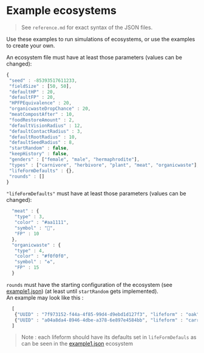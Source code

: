 # Example ecosystems

> See ```reference.md``` for exact syntax of the JSON files.

Use these examples to run simulations of ecosystems, or use the examples to create your own.

An ecosystem file must have at least those parameters (values can be changed):

```javascript
{
 "seed" : -85393517611233,
 "fieldSize" : [50, 50],
 "defaultHP" : 20,
 "defaultFP" : 20,
 "HPFPEquivalence" : 20,
 "organicwasteDropChance" : 20,
 "meatCompostAfter" : 10,
 "foodRestoreAmount" : 2,
 "defaultVisionRadius" : 12,
 "defaultContactRadius" : 3,
 "defaultRootRadius" : 10,
 "defaultSeedRadius" : 8,
 "startRandom" : false,
 "keepHistory" : false,
 "genders" : ["female", "male", "hermaphrodite"],
 "types" : ["carnivore", "herbivore", "plant", "meat", "organicwaste"], // Imposed, can't be changed without modifying simulation code
 "lifeFormDefaults" : {},
 "rounds" : []
}
```

```"lifeFormDefaults"``` must have at least those parameters (values can be changed):

```javascript
  "meat" : {
   "type" : 3,
   "color" : "#aa1111",
   "symbol" : "🥩",
   "FP" : 10
  },
  "organicwaste" : {
   "type" : 4,
   "color" : "#f0f0f0",
   "symbol" : "♻️",
   "FP" : 15
  }
```

```rounds``` must have the starting configuration of the ecosystem (see [example1.json](example1.json)) (at least until ```startRandom``` gets implemented).  
An example may look like this :

```javascript
  [
   {"UUID" : "7f973152-f44a-4f85-99d4-d9ebd1d127f3", "lifeform" : "oak", "posX" : 5, "posY" : 46, "age" : 0, "HP" : 20, "FP" : 20, "seedCooldown" : 0},
   {"UUID" : "a04a8da4-8946-4dbe-a378-6e897e4584bb", "lifeform" : "carrot", "posX" : 45, "posY" : 46, "age" : 0, "HP" : 20, "FP" : 20, "seedCooldown" : 0},
  ]
```

> Note : each lifeform should have its defaults set in ```lifeFormDefauls``` as can be seen in the [example1.json](example1.json) ecosystem
